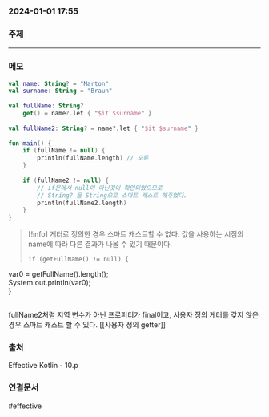 ###  2024-01-01 17:55
### 주제
----
### 메모
``` kotlin
val name: String? = "Marton"  
val surname: String = "Braun"  
  
val fullName: String?  
    get() = name?.let { "$it $surname" }  
  
val fullName2: String? = name?.let { "$it $surname" }  
  
fun main() {  
    if (fullName != null) {  
        println(fullName.length) // 오류
    }  
  
    if (fullName2 != null) {  
	    // if문에서 null이 아닌것이 확인되었으므로
	    // String? 을 String으로 스마트 캐스트 해주었다.
        println(fullName2.length)  
    }  
}
```
> [!info] 게터로 정의한 경우 스마트 캐스트할 수 없다.
> 값을 사용하는 시점의 name에 따라 다른 결과가 나올 수 있기 때문이다.
> ```
> if (getFullName() != null) {  
   var0 = getFullName().length();  
   System.out.println(var0);  
}
> ```

fullName2처럼 지역 변수가 아닌 프로퍼티가 final이고, 사용자 정의 게터를 갖지 않은 경우 스마트 캐스트 할 수 있다.
[[사용자 정의 getter]]
### 출처
Effective Kotlin - 10.p
### 연결문서
#effective
